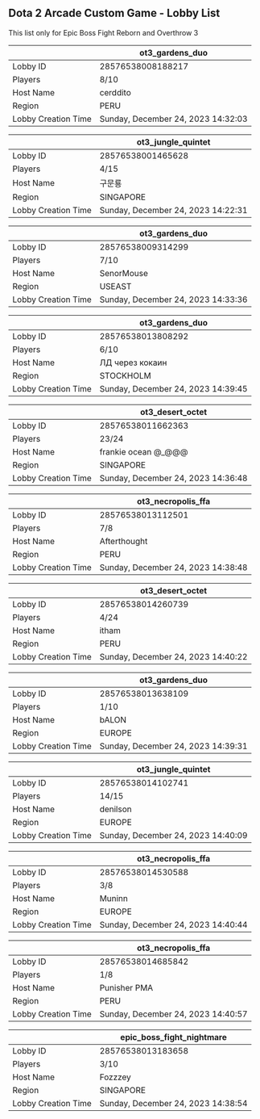## Dota 2 Arcade Custom Game - Lobby List

This list only for Epic Boss Fight Reborn and Overthrow 3

|  | ot3_gardens_duo |
| ------ | ------ |
| Lobby ID | 28576538008188217 |
| Players | 8/10 |
| Host Name | cerddito |
| Region | PERU |
| Lobby Creation Time | Sunday, December 24, 2023 14:32:03 |


|  | ot3_jungle_quintet |
| ------ | ------ |
| Lobby ID | 28576538001465628 |
| Players | 4/15 |
| Host Name | 구문룡 |
| Region | SINGAPORE |
| Lobby Creation Time | Sunday, December 24, 2023 14:22:31 |


|  | ot3_gardens_duo |
| ------ | ------ |
| Lobby ID | 28576538009314299 |
| Players | 7/10 |
| Host Name | SenorMouse |
| Region | USEAST |
| Lobby Creation Time | Sunday, December 24, 2023 14:33:36 |


|  | ot3_gardens_duo |
| ------ | ------ |
| Lobby ID | 28576538013808292 |
| Players | 6/10 |
| Host Name | ЛД через кокаин |
| Region | STOCKHOLM |
| Lobby Creation Time | Sunday, December 24, 2023 14:39:45 |


|  | ot3_desert_octet |
| ------ | ------ |
| Lobby ID | 28576538011662363 |
| Players | 23/24 |
| Host Name | frankie ocean @_@@@ |
| Region | SINGAPORE |
| Lobby Creation Time | Sunday, December 24, 2023 14:36:48 |


|  | ot3_necropolis_ffa |
| ------ | ------ |
| Lobby ID | 28576538013112501 |
| Players | 7/8 |
| Host Name | Afterthought |
| Region | PERU |
| Lobby Creation Time | Sunday, December 24, 2023 14:38:48 |


|  | ot3_desert_octet |
| ------ | ------ |
| Lobby ID | 28576538014260739 |
| Players | 4/24 |
| Host Name | itham |
| Region | PERU |
| Lobby Creation Time | Sunday, December 24, 2023 14:40:22 |


|  | ot3_gardens_duo |
| ------ | ------ |
| Lobby ID | 28576538013638109 |
| Players | 1/10 |
| Host Name | bALON |
| Region | EUROPE |
| Lobby Creation Time | Sunday, December 24, 2023 14:39:31 |


|  | ot3_jungle_quintet |
| ------ | ------ |
| Lobby ID | 28576538014102741 |
| Players | 14/15 |
| Host Name | denilson |
| Region | EUROPE |
| Lobby Creation Time | Sunday, December 24, 2023 14:40:09 |


|  | ot3_necropolis_ffa |
| ------ | ------ |
| Lobby ID | 28576538014530588 |
| Players | 3/8 |
| Host Name | Muninn |
| Region | EUROPE |
| Lobby Creation Time | Sunday, December 24, 2023 14:40:44 |


|  | ot3_necropolis_ffa |
| ------ | ------ |
| Lobby ID | 28576538014685842 |
| Players | 1/8 |
| Host Name | Punisher PMA |
| Region | PERU |
| Lobby Creation Time | Sunday, December 24, 2023 14:40:57 |


|  | epic_boss_fight_nightmare |
| ------ | ------ |
| Lobby ID | 28576538013183658 |
| Players | 3/10 |
| Host Name | Fozzzey |
| Region | SINGAPORE |
| Lobby Creation Time | Sunday, December 24, 2023 14:38:54 |


